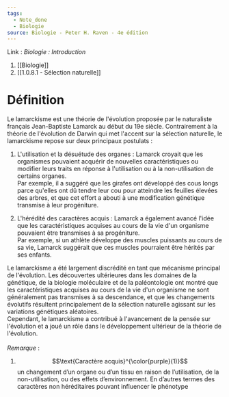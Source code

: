 ```yaml
---
tags:
  - Note_done
  - Biologie
source: Biologie - Peter H. Raven - 4e édition
---
```


Link :
_Biologie : Introduction_
1. [[Biologie]]
2. [[1.0.8.1 - Sélection naturelle]]

# Définition
Le lamarckisme est une théorie de l'évolution proposée par le naturaliste français Jean-Baptiste Lamarck au début du 19e siècle. Contrairement à la théorie de l'évolution de Darwin qui met l'accent sur la sélection naturelle, le lamarckisme repose sur deux principaux postulats :

1. L'utilisation et la désuétude des organes : Lamarck croyait que les organismes pouvaient acquérir de nouvelles caractéristiques ou modifier leurs traits en réponse à l'utilisation ou à la non-utilisation de certains organes. 
\
Par exemple, il a suggéré que les girafes ont développé des cous longs parce qu'elles ont dû tendre leur cou pour atteindre les feuilles élevées des arbres, et que cet effort a abouti à une modification génétique transmise à leur progéniture.
    
2. L'hérédité des caractères acquis : Lamarck a également avancé l'idée que les caractéristiques acquises au cours de la vie d'un organisme pouvaient être transmises à sa progéniture. 
\
Par exemple, si un athlète développe des muscles puissants au cours de sa vie, Lamarck suggérait que ces muscles pourraient être hérités par ses enfants.
    

Le lamarckisme a été largement discrédité en tant que mécanisme principal de l'évolution. Les découvertes ultérieures dans les domaines de la génétique, de la biologie moléculaire et de la paléontologie ont montré que les caractéristiques acquises au cours de la vie d'un organisme ne sont généralement pas transmises à sa descendance, et que les changements évolutifs résultent principalement de la sélection naturelle agissant sur les variations génétiques aléatoires. 
\
Cependant, le lamarckisme a contribué à l'avancement de la pensée sur l'évolution et a joué un rôle dans le développement ultérieur de la théorie de l'évolution.
\
\
_Remarque_ :
1. $$\text{Caractère acquis}^{\color{purple}(1)}$$  un changement d’un organe ou d’un tissu en raison de l’utilisation, de la non-utilisation, ou des effets d’environnement. En d’autres termes des caractères non héréditaires pouvant influencer le phénotype